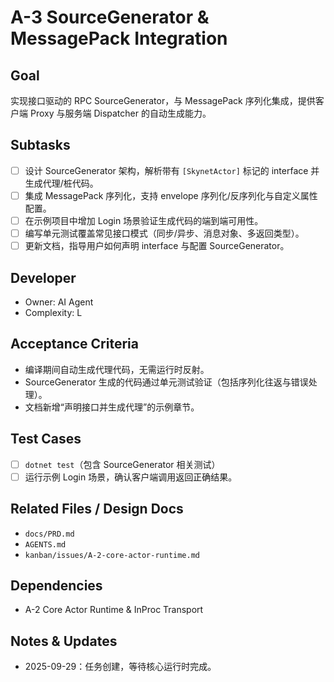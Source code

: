 # A-3 SourceGenerator & MessagePack Integration

## Goal
实现接口驱动的 RPC SourceGenerator，与 MessagePack 序列化集成，提供客户端 Proxy 与服务端 Dispatcher 的自动生成能力。

## Subtasks
- [ ] 设计 SourceGenerator 架构，解析带有 `[SkynetActor]` 标记的 interface 并生成代理/桩代码。
- [ ] 集成 MessagePack 序列化，支持 envelope 序列化/反序列化与自定义属性配置。
- [ ] 在示例项目中增加 Login 场景验证生成代码的端到端可用性。
- [ ] 编写单元测试覆盖常见接口模式（同步/异步、消息对象、多返回类型）。
- [ ] 更新文档，指导用户如何声明 interface 与配置 SourceGenerator。

## Developer
- Owner: AI Agent
- Complexity: L

## Acceptance Criteria
- 编译期间自动生成代理代码，无需运行时反射。
- SourceGenerator 生成的代码通过单元测试验证（包括序列化往返与错误处理）。
- 文档新增“声明接口并生成代理”的示例章节。

## Test Cases
- [ ] `dotnet test`（包含 SourceGenerator 相关测试）
- [ ] 运行示例 Login 场景，确认客户端调用返回正确结果。

## Related Files / Design Docs
- `docs/PRD.md`
- `AGENTS.md`
- `kanban/issues/A-2-core-actor-runtime.md`

## Dependencies
- A-2 Core Actor Runtime & InProc Transport

## Notes & Updates
- 2025-09-29：任务创建，等待核心运行时完成。
